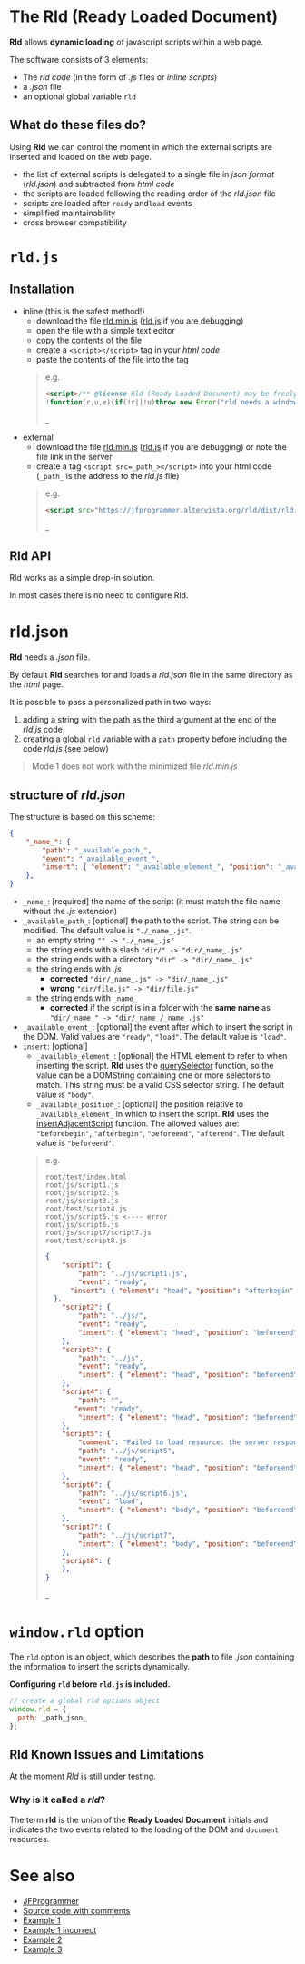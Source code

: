 # The Rld (Ready Loaded Document)

**Rld** allows **dynamic loading** of javascript scripts within a web page.

The software consists of 3 elements:
* The *rld code* (in the form of *.js* files or *inline scripts*)
* a *.json* file
* an optional global variable `rld`

## What do these files do?

Using **Rld** we can control the moment in which the external scripts are inserted and loaded on the web page.
* the list of external scripts is delegated to a single file in *json format* (*rld.json*) and subtracted from *html code*
* the scripts are loaded following the reading order of the *rld.json* file
* scripts are loaded after `ready` and`load` events
* simplified maintainability
* cross browser compatibility


# `rld.js`

## Installation

* inline (this is the safest method!)
  * download the file [rld.min.js](https://jfprogrammer.altervista.org/rld/dist/rld.min.js) ([rld.js](https://jfprogrammer.altervista.org/rld/dist/rld.js) if you are debugging)
  * open the file with a simple text editor
  * copy the contents of the file
  * create a `<script></script>` tag in your *html code*
  * paste the contents of the file into the tag
  > e.g.
  >
  > ```html
  > <script>/** @license Rld (Ready Loaded Document) may be freely distributed under the GNU AGPLv3 license. (c) 2018-2018 Giuseppe Ferri */
  > !function(r,u,e){if(!r||!u)throw new Error("rld needs a window and a document!");if(!u.querySelector("html"))throw new Error("rld needs a html element!"); [...]</script>
  > ```
  > _
* external
  * download the file [rld.min.js](https://jfprogrammer.altervista.org/rld/dist/rld.min.js) ([rld.js](https://jfprogrammer.altervista.org/rld/dist/rld.js) if you are debugging) or note the file link in the server
  * create a tag `<script src=_path_></script>` into your html code (`_path_` is the address to the *rld.js* file)
  > e.g.
  >
  > ```html
  > <script src="https://jfprogrammer.altervista.org/rld/dist/rld.min.js"></script>
  > ```
  > _

## Rld API

Rld works as a simple drop-in solution.

In most cases there is no need to configure Rld.


# rld.json

**Rld** needs a *.json* file.

By default **Rld** searches for and loads a *rld.json* file in the same directory as the *html* page.

It is possible to pass a personalized path in two ways:
1. adding a string with the path as the third argument at the end of the *rld.js* code
2. creating a global `rld` variable with a `path` property before including the code *rld.js* (see below)

> Mode 1 does not work with the minimized file *rld.min.js*

## structure of *rld.json*

The structure is based on this scheme:
```json
{
    "_name_": {
        "path": "_available_path_",
        "event": "_available_event_",
        "insert": { "element": "_available_element_", "position": "_available_position_" }
    },
}
```
* `_name_`: \[required\] the name of the script (it must match the file name without the *.js* extension)
* `_available_path_`: \[optional\] the path to the script. The string can be modified. The default value is `"./_name_.js"`.
  * an empty string `"" -> "./_name_.js"`
  * the string ends with a slash `"dir/" -> "dir/_name_.js"`
  * the string ends with a directory `"dir" -> "dir/_name_.js"`
  * the string ends with *.js*
    * **corrected** `"dir/_name_.js" -> "dir/_name_.js"`
    * **wrong** `"dir/file.js" -> "dir/file.js"`
  * the string ends with `_name_`
    * **corrected** if the script is in a folder with the **same name** as  `"dir/_name_" -> "dir/_name_/_name_.js"`
* `_available_event_`: \[optional\] the event after which to insert the script in the DOM. Valid values ​​are `"ready"`, `"load"`. The default value is `"load"`.
* `insert`: \[optional\]
  * `_available_element_`: \[optional\] the HTML element to refer to when inserting the script. **Rld** uses the [querySelector](https://developer.mozilla.org/en-US/docs/Web/API/Document/querySelector) function, so the value can be a DOMString containing one or more selectors to match. This string must be a valid CSS selector string. The default value is `"body"`.
  * `_available_position_`: \[optional\] the position relative to `_available_element_` in which to insert the script. **Rld** uses the [insertAdjacentScript](https://developer.mozilla.org/en-US/docs/Web/API/Element/insertAdjacentElement) function. The allowed values ​​are: `"beforebegin"`, `"afterbegin"`, `"beforeend"`, `"afterend"`. The default value is `"beforeend"`.
  > e.g.
  > ```
  > root/test/index.html
  > root/js/script1.js
  > root/js/script2.js
  > root/js/script3.js
  > root/test/script4.js
  > root/js/script5.js <---- error
  > root/js/script6.js
  > root/js/script7/script7.js
  > root/test/script8.js
  > ```
  > 
  > ```json
  > {
  >     "script1": {
  >         "path": "../js/script1.js",
  >         "event": "ready",
  >       "insert": { "element": "head", "position": "afterbegin" }
  >   },
  >     "script2": {
  >         "path": "../js/",
  >         "event": "ready",
  >         "insert": { "element": "head", "position": "beforeend" }
  >     },
  >     "script3": {
  >         "path": "../js",
  >         "event": "ready",
  >         "insert": { "element": "head", "position": "beforeend" }
  >     },
  >     "script4": {
  >         "path": "",
  >        "event": "ready",
  >         "insert": { "element": "head", "position": "beforeend" }
  >     },
  >     "script5": {
  >         "comment": "Failed to load resource: the server responded with a status of 404 ()",
  >         "path": "../js/script5",
  >         "event": "ready",
  >         "insert": { "element": "head", "position": "beforeend" }
  >     },
  >     "script6": {
  >         "path": "../js/script6.js",
  >         "event": "load",
  >         "insert": { "element": "body", "position": "beforeend" }
  >     },
  >     "script7": {
  >         "path": "../js/script7",
  >         "insert": { "element": "body", "position": "beforeend" }
  >     },
  >     "script8": {
  >     },
  > }
  > ```
  > _

# `window.rld` option

The `rld` option is an object, which describes the **path** to file *.json* containing the information to insert the scripts dynamically.

**Configuring `rld` before `rld.js` is included.**

```js
// create a global rld options object
window.rld = {
  path: _path_json_ 
};
```


## Rld Known Issues and Limitations

At the moment *Rld* is still under testing.


### Why is it called a *rld*?

The term **rld** is the union of the **Ready** **Loaded** **Document** initials and indicates the two events related to the loading of the DOM and `document` resources.

# See also

* [JFProgrammer](https://jfprogrammer.altervista.org/rld/ "Rld")
* [Source code with comments](https://jfprogrammer.altervista.org/rld/docs/rld.html "Source code with comments")
* [Example 1](https://jfprogrammer.altervista.org/rld/test/example1.html "Example 1")
* [Example 1 incorrect](https://jfprogrammer.altervista.org/rld/test/example1_incorrect.html "Example 1 incorrect")
* [Example 2](https://jfprogrammer.altervista.org/rld/test/example2.html "Example 2")
* [Example 3](https://jfprogrammer.altervista.org/rld/test/example3.html "Example 3")
